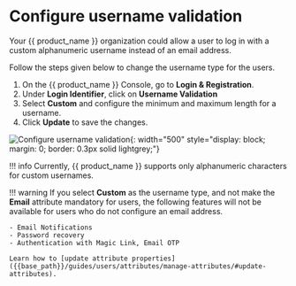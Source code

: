 # Configure username validation

Your {{ product_name }} organization could allow a user to log in with a custom alphanumeric username instead of an email address.

Follow the steps given below to change the username type for the users.

1. On the {{ product_name }} Console, go to **Login & Registration**.
2. Under **Login Identifier**, click on **Username Validation**
3. Select **Custom** and configure the minimum and maximum length for a username.
4. Click **Update** to save the changes.

![Configure username validation]({{base_path}}/assets/img/guides/organization/account-login/username-validation/configure-username-validation.png){: width="500" style="display: block; margin: 0; border: 0.3px solid lightgrey;"}

!!! info
    Currently, {{ product_name }} supports only alphanumeric characters for custom usernames.

!!! warning
    If you select **Custom** as the username type, and not make the **Email** attribute mandatory for users, the following features will not be available for users who do not configure an email address.

    - Email Notifications
    - Password recovery
    - Authentication with Magic Link, Email OTP

    Learn how to [update attribute properties]({{base_path}}/guides/users/attributes/manage-attributes/#update-attributes).
